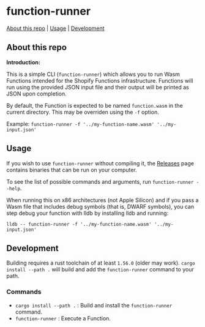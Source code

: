 # function-runner

[About this repo](#about-this-repo) | [Usage](#usage) | [Development](#development)

## About this repo

**Introduction:**

This is a simple CLI (`function-runner`) which allows you to run Wasm
Functions intended for the Shopify Functions infrastructure. Functions will run using
the provided JSON input file and their output will be printed as JSON
upon completion.

By default, the Function is expected to be named `function.wasm` in the
current directory. This may be overriden using the `-f` option.

Example: `function-runner -f '../my-function-name.wasm' '../my-input.json'`

## Usage

If you wish to use `function-runner` without compiling it, the [Releases](https://github.com/Shopify/function-runner/releases) page
contains binaries that can be run on your computer.

To see the list of possible commands and arguments, run `function-runner --help`.

When running this on x86 architectures (not Apple Silicon) and if you pass a Wasm file that includes debug symbols (that is, DWARF symbols), you can step debug your function with lldb by installing lldb and running:

```
lldb -- function-runner -f '../my-function-name.wasm' '../my-input.json'
```

## Development

Building requires a rust toolchain of at least `1.56.0` (older may work). `cargo install --path .` will build
and add the `function-runner` command to your path.

### Commands

- `cargo install --path .` : Build and install the `function-runner` command.
- `function-runner` : Execute a Function.
